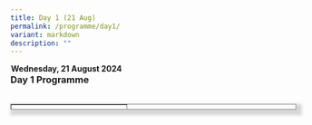 ```yaml
---
title: Day 1 (21 Aug)
permalink: /programme/day1/
variant: markdown
description: ""
---
```

<p style="margin: 1; padding-top: 0;"><strong>Wednesday, 21 August 2024</strong></p>
<h3 style="margin: 0; padding-top: 0;"><strong>Day 1 Programme</strong></h3><br>
<table cellpadding="10" border="1" style="height: 10px; width: 100%; border-collapse: collapse; border-style: solid; box-shadow: #d7d7d7 5px 5px 5px 5px, #d7d7d7 -5px 0px 6px -4px; float: left;">
<tbody>
<tr style="height: 63px;">
<td style="width: 100%; height: 10px;">
<p><strong>8.30am - 9.00am (SGT)</strong></p>
<h3><span style="color: #324975;">Registration</span></h3>
</td>
</tr>
</tbody>
</table>
<p>&nbsp;</p>